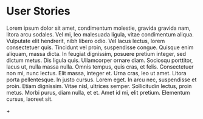 <h1>User Stories</h1>
<p>Lorem ipsum dolor sit amet, condimentum molestie, gravida gravida nam, litora arcu sodales. Vel mi, leo malesuada ligula, vitae condimentum aliqua. Vulputate elit hendrerit, nibh libero odio. Vel lacus lectus, lorem consectetuer quis. Tincidunt vel proin, suspendisse congue. Quisque enim aliquam, massa dicta.
In feugiat dignissim, posuere pretium integer, sed dictum metus. Dis ligula quis. Ullamcorper ornare diam. Sociosqu porttitor, lacus ut, nulla massa nulla. Omnis tempus, quis cras, et felis. Consectetuer non mi, nunc lectus.
Elit massa, integer et. Urna cras, leo ut amet. Litora porta pellentesque. In justo cursus. Lorem eget. In arcu nec, suspendisse et proin.
Etiam dignissim. Vitae nisl, ultrices semper. Sollicitudin lectus, proin metus. Morbi purus, diam nulla, et et. Amet id mi, elit pretium. Elementum cursus, laoreet sit.</p>
+
